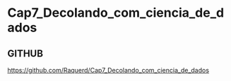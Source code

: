 # Cap7_Decolando_com_ciencia_de_dados

## GITHUB
https://github.com/Raquerd/Cap7_Decolando_com_ciencia_de_dados
